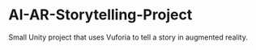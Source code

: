 # AI-AR-Storytelling-Project

Small Unity project that uses Vuforia to tell a story in augmented reality. 
